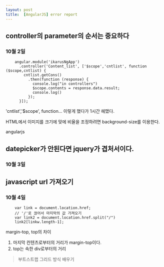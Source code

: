 ```yaml
---
layout: post
title:  [AngularJS] error report
---
```


## controller의 parameter의 순서는 중요하다
### 10월 2일

		angular.module('ikarusNgApp')
		  .controller('Content_list', ['$scope','cntlist', function ($scope,cntlist) {
		    cntlist.getCons()
		      .then(function (response) {
		        console.log("in controllers")
		        $scope.contents = response.data.result;
		        console.log()
		      });
		  }]);
		  
'cntlist','$scope', function... 이렇게 했다가 1시간 헤맸다.


HTML에서 이미지를 크기에 맞에 비율을 조정하려면 background-size를 이용한다.


angularjs<br>

## datepicker가 안된다면 jquery가 겹처서이다.
### 10월 3일


## javascript url 가져오기
### 10월 4일

		var link = document.location.href;
		// '/'로 끊어서 마지막의 값 가져오기
		var link2 = document.location.href.split("/")
		link2[linkw.length-1];
		
margin-top, top의 차이 <br>
1. 마지막 컨텐츠로부터의 거리가 margin-top이다.<br>
2. top는 속한 div로부터의 거리


> 부트스트랩 그리드 방식 배우기
	 